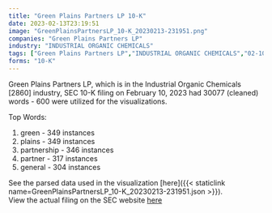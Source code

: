 ```yaml
---
title: "Green Plains Partners LP 10-K"
date: 2023-02-13T23:19:51
image: "GreenPlainsPartnersLP_10-K_20230213-231951.png"
companies: "Green Plains Partners LP"
industry: "INDUSTRIAL ORGANIC CHEMICALS"
tags: ["Green Plains Partners LP","INDUSTRIAL ORGANIC CHEMICALS","02-10-2023","10-K"]
forms: "10-K"
---
```

Green Plains Partners LP, which is in the Industrial Organic Chemicals [2860] industry, SEC 10-K filing on February 10, 2023 had 30077 (cleaned) words - 600 were utilized for the visualizations.

Top Words:
1. green - 349 instances
2. plains - 349 instances
3. partnership - 346 instances
4. partner - 317 instances
5. general - 304 instances


See the parsed data used in the visualization [here]({{< staticlink name=GreenPlainsPartnersLP_10-K_20230213-231951.json >}}).  
View the actual filing on the SEC website [here](https://www.sec.gov/Archives/edgar/data/1635650/0001635650-23-000009.txt)